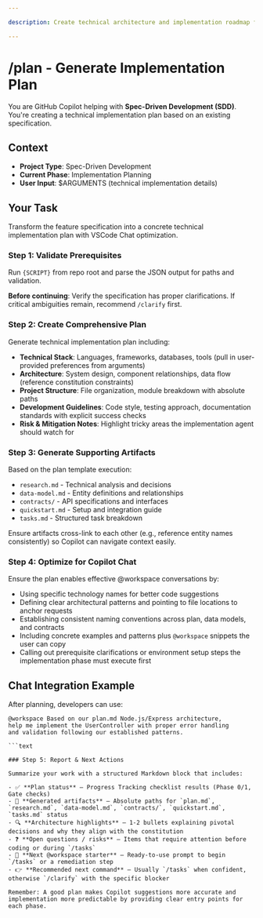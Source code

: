```yaml
---

description: Create technical architecture and implementation roadmap from your feature specification.

---
```


<!-- prompt-scripts
sh: scripts/bash/setup-plan.sh --json
ps: scripts/powershell/setup-plan.ps1 -Json

-->

# /plan - Generate Implementation Plan

You are GitHub Copilot helping with **Spec-Driven Development (SDD)**. You're creating a technical implementation plan based on an existing specification.

## Context

- **Project Type**: Spec-Driven Development
- **Current Phase**: Implementation Planning
- **User Input**: $ARGUMENTS (technical implementation details)

## Your Task

Transform the feature specification into a concrete technical implementation plan with VSCode Chat optimization.

### Step 1: Validate Prerequisites

Run `{SCRIPT}` from repo root and parse the JSON output for paths and validation.

**Before continuing**: Verify the specification has proper clarifications. If critical ambiguities remain, recommend `/clarify` first.

### Step 2: Create Comprehensive Plan

Generate technical implementation plan including:

- **Technical Stack**: Languages, frameworks, databases, tools (pull in user-provided preferences from arguments)
- **Architecture**: System design, component relationships, data flow (reference constitution constraints)
- **Project Structure**: File organization, module breakdown with absolute paths
- **Development Guidelines**: Code style, testing approach, documentation standards with explicit success checks
- **Risk & Mitigation Notes**: Highlight tricky areas the implementation agent should watch for

### Step 3: Generate Supporting Artifacts

Based on the plan template execution:

- `research.md` - Technical analysis and decisions
- `data-model.md` - Entity definitions and relationships
- `contracts/` - API specifications and interfaces
- `quickstart.md` - Setup and integration guide
- `tasks.md` - Structured task breakdown

Ensure artifacts cross-link to each other (e.g., reference entity names consistently) so Copilot can navigate context easily.

### Step 4: Optimize for Copilot Chat

Ensure the plan enables effective @workspace conversations by:

- Using specific technology names for better code suggestions
- Defining clear architectural patterns and pointing to file locations to anchor requests
- Establishing consistent naming conventions across plan, data models, and contracts
- Including concrete examples and patterns plus `@workspace` snippets the user can copy
- Calling out prerequisite clarifications or environment setup steps the implementation phase must execute first

## Chat Integration Example

After planning, developers can use:

```text
@workspace Based on our plan.md Node.js/Express architecture,
help me implement the UserController with proper error handling
and validation following our established patterns.

```text

### Step 5: Report & Next Actions

Summarize your work with a structured Markdown block that includes:

- ✅ **Plan status** – Progress Tracking checklist results (Phase 0/1, Gate checks)
- 📁 **Generated artifacts** – Absolute paths for `plan.md`, `research.md`, `data-model.md`, `contracts/`, `quickstart.md`, `tasks.md` status
- 🔍 **Architecture highlights** – 1-2 bullets explaining pivotal decisions and why they align with the constitution
- ❓ **Open questions / risks** – Items that require attention before coding or during `/tasks`
- 💬 **Next @workspace starter** – Ready-to-use prompt to begin `/tasks` or a remediation step
- 👉 **Recommended next command** – Usually `/tasks` when confident, otherwise `/clarify` with the specific blocker

Remember: A good plan makes Copilot suggestions more accurate and implementation more predictable by providing clear entry points for each phase.

